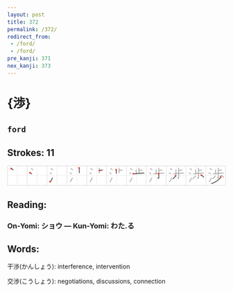 ```yaml
---
layout: post
title: 372
permalink: /372/
redirect_from:
 - /ford/
 - /ford/
pre_kanji: 371
nex_kanji: 373
---
```


# {渉}

## `ford`

## Strokes: 11

<div class="stroke"><img src="../images/E6B889.png" /></div>

## Reading:

### On-Yomi: ショウ &mdash; Kun-Yomi: わた.る

## Words:

干渉(かんしょう): interference, intervention

交渉(こうしょう): negotiations, discussions, connection
